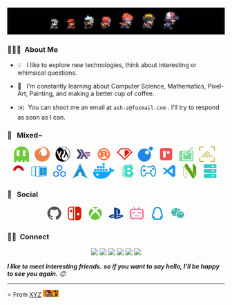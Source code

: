 <!--
**ash-z01/ash-z01** is a ✨ _special_ ✨ repository because its `README.md` (this file) appears on your GitHub profile.
-->

<!-- ![Banner](assets/imgs/nintendo-game-ash-evolution.jpg) -->
<!-- ![Banner](assets/imgs/nintendo-game-ash-evolution-banner.jpg) -->
<!-- ![Banner](assets/imgs/pixel-art.jpg) -->
<!-- ![Banner](assets/imgs/BreathOfTheWild00.jpg) -->
![Banner](assets/imgs/nintendo-game-ash-banner.jpg)

### 👨🏻‍💻 &nbsp;About Me

* 💡 &nbsp; I like to explore new technologies, think about interesting or whimsical questions.

* 🌱 &nbsp; I'm constantly learning about Computer Science, Mathematics, Pixel-Art, Painting, and making a better cup of coffee.

* ✉️ &nbsp;You can shoot me an email at `ash-z@foxmail.com` . I'll try to respond as soon as I can.


### 🎨 &nbsp; Mixed~
<!-- ### 🛠😜 &nbsp; I use it~ -->

<p align="center">
<code><img height="36" src="assets/svg/pacman-ghost.svg" alt="pacman-ghost"></code>
&nbsp;
<code><img height="36" src="assets/svg/firefox.svg" alt="firefox"></code>
&nbsp;
<code><img height="36" src="assets/svg/lisp.svg" alt="lisp"></code>
&nbsp;
<code><img height="36" src="assets/svg/haskell.svg" alt="haskell"></code>
&nbsp;
<code><img height="36" src="assets/svg/rust.svg" alt="rust"></code>
&nbsp;
<code><img height="36" src="assets/svg/ruby.svg" alt="ruby"></code>
&nbsp;
<code><img height="36" src="assets/svg/lua.svg" alt="lua"></code>
&nbsp;
<code><img height="36" src="assets/svg/rescript.svg" alt="rescript"></code>
&nbsp;
<code><img height="36" src="assets/svg/painting.svg" alt="painting"></code>
&nbsp;
<code><img height="36" src="assets/svg/pixel.svg" alt="pixel"></code>
&nbsp;
<code><img height="36" src="assets/svg/pokemon.svg" alt="pokemon"></code>
&nbsp;
<code><img height="36" src="assets/svg/rubik-cube.svg" alt="rubik-cube"></code>
&nbsp;
<code><img height="36" src="assets/svg/distributed.svg" alt="distributed"></code>
&nbsp;
<code><img height="36" src="assets/svg/arch_linux.svg" alt="arch_linux"></code>
&nbsp;
<code><img height="36" src="assets/svg/container.svg" alt="container"></code>
&nbsp;
<code><img height="36" src="assets/svg/blockchain.svg" alt="blockchain"></code>
&nbsp;
<code><img height="36" src="assets/svg/game.svg" alt="game"></code>
&nbsp;
<code><img height="36" src="assets/svg/vscode.svg" alt="vscode"></code>
&nbsp;
<code><img height="36" src="assets/svg/neovim.svg" alt="neovim"></code>
&nbsp;
<code><img height="36" src="assets/svg/storage.svg" alt="storage"></code>
&nbsp;
</p>

### 🍻 &nbsp; Social

<p align="center">
<code><img height="36" src="assets/svg/github.svg" alt="github"></code>
&nbsp;
<code><img height="36" src="assets/svg/ns.svg" alt="ns"></code>
&nbsp;
<code><img height="36" src="assets/svg/xbox.svg" alt="xbox"></code>
&nbsp;
<code><img height="36" src="assets/svg/ps4.svg" alt="ps"></code>
&nbsp;
<code><img height="36" src="assets/svg/bilibili.svg" alt="bilibili"></code>
&nbsp;
<code><img height="36" src="assets/svg/qq.svg" alt="qq"></code>
&nbsp;
<code><img height="36" src="assets/svg/wechat.svg" alt="wechat"></code>
</p>

<!-- ### ⚙️ &nbsp; GitHub Analytics

<p align="center">
    
<img height="180em" src="https://github-readme-stats-eight-theta.vercel.app/api?username=ash-z01&show_icons=true&theme=dracula&include_all_commits=true&count_private=true&hide=prs" />

<img height="120em" src="https://github-readme-stats-eight-theta.vercel.app/api/top-langs/?username=ash-z01&layout=compact&hide=html,css&theme=onedark" />

</p> -->

### 🤝🏻 &nbsp;Connect

<p align="center">

<a href="https://github.com/ash-z01">
<img src="https://img.shields.io/badge/-GitHub-3423A6?style=flat-square&color=black&logo=GitHub&logoColor=white"/></a>

<a href="1445684859">
<img src="https://img.shields.io/badge/1445684859-1877F2?style=flat-square&logo=Tencent-QQ&logoColor=white"/></a>

<a href="ash-z01@qq.com">
<img src="https://img.shields.io/badge/-ash&ndash;z01@qq.com-1769FF?style=flat-square&logo=Gmail&logoColor=white"/></a>

<a href="E-Meow">
<img src="https://img.shields.io/badge/E&ndash;Meow-D14836?style=flat-square&logo=Nintendo-Switch&logoColor=white"/></a>

<a href="XYZ-Meow">
<img src="https://img.shields.io/badge/XYZ&ndash;Meow-1877F2?style=flat-square&&color=green&logo=WeChat&logoColor=white"/></a>

<a href="https://space.bilibili.com/123004091/">
<img src="https://img.shields.io/badge/芝士z喵-E4405F?style=flat-square&logo=Bilibili&logoColor=white"/></a>

</p>

<em>
    <b>I like to meet interesting friends.</b>
    <b>so if you want to say hello, </b>
    <b>I'll be happy to see you again.</b> 😊
</em>

---
⭐️ From [XYZ](https://github.com/ash-z01)  <img height="16" src="assets/imgs/ash-and-pikachu-footer.jpg"/>
